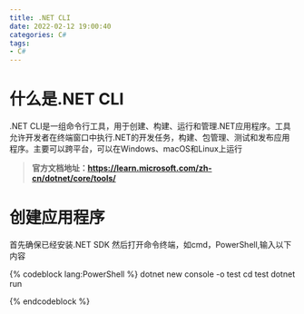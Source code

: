 ```yaml
---
title: .NET CLI
date: 2022-02-12 19:00:40
categories: C#
tags: 
- C#
---
```

# 什么是.NET CLI
.NET CLI是一组命令行工具，用于创建、构建、运行和管理.NET应用程序。工具允许开发者在终端窗口中执行.NET的开发任务，构建、包管理、测试和发布应用程序。主要可以跨平台，可以在Windows、macOS和Linux上运行
> **官方文档地址：https://learn.microsoft.com/zh-cn/dotnet/core/tools/**

# 创建应用程序
首先确保已经安装.NET SDK
然后打开命令终端，如cmd，PowerShell,输入以下内容

{% codeblock lang:PowerShell %}
dotnet new console -o test 
cd test
dotnet run

{% endcodeblock %}